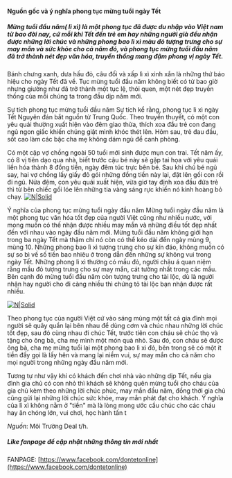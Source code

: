 #### Nguồn gốc và ý nghĩa phong tục mừng tuổi ngày Tết

##### Mừng tuổi đầu năm( lì xì) là một phong tục đã được du nhập vào Việt nam từ bao đời nay, cứ mỗi khi Tết đến trẻ em hay những người già đều nhận được những lời chúc và những phong bao lì xì màu đỏ tượng trưng cho sự may mắn và sức khỏe cho cả năm đó, và phong tục mừng tuổi đầu năm đã trở thành nét đẹp văn hóa, truyền thống mang đậm phong vị ngày Tết.

Bánh chưng xanh, dưa hấu đỏ, câu đối và xấp lì xì xinh xắn là những thứ báo hiệu cho ngày Tết đã về. Tục mừng tuổi đầu năm không biết có từ bao giờ nhưng giường như đã trở thành một tục lệ, thói quen, một nét đẹp truyền thống của mỗi chúng ta trong đầu dịp năm mới.

Sự tích phong tục mừng tuổi đầu năm
Sự tích kể rằng, phong tục lì xì ngày Tết Nguyên đán bắt nguồn từ Trung Quốc. Theo truyền thuyết, có một con yêu quái thường xuất hiện vào đêm giao thừa, thích xoa đầu trẻ con đang ngủ ngon giấc khiến chúng giật mình khóc thét lên. Hôm sau, trẻ đau đầu, sốt cao làm các bậc cha mẹ không dám ngủ để canh phòng.

Có một cặp vợ chồng ngoài 50 tuổi mới sinh được mụn con trai. Tết năm ấy, có 8 vị tiên dạo qua nhà, biết trước cậu bé này sẽ gặp tai họa với yêu quái liền hóa thành 8 đồng tiền, ngày đêm túc trực bên bé. Sau khi chú bé ngủ say, hai vợ chồng lấy giấy đỏ gói những đồng tiền này lại, đặt lên gối con rồi đi ngủ. Nửa đêm, con yêu quái xuất hiện, vừa giơ tay định xoa đầu đứa trẻ thì từ bên chiếc gối lóe lên những tia vàng sáng rực khiến nó kinh hoàng bỏ chạy.
[![N|Solid](https://st.quantrimang.com/photos/image/2017/01/04/tet-2.jpg)](https://www.facebook.com/dontetonline)

Ý nghĩa của phong tục mừng tuổi ngày đầu năm
Mừng tuổi ngày đầu năm là một phong tục văn hóa tốt đẹp của người Việt cũng như nhiều nước, với mong muốn có thế nhận được nhiều may mắn và những điều tốt đẹp nhất đến với nhau vào ngày đầu năm mới. Mừng tuổi đầu năm không giới hạn trong ba ngày Tết mà thậm chí nó còn có thể kéo dài đến ngày mùng 9, mùng 10. Những phong bao lì xì tượng trưng cho sự kín đáo, không muốn có sự so bì về số tiền bao nhiêu ở trong dẫn đến những sự không vui trong ngày Tết. Những phong lì xì thường có mầu đỏ, người châu á quan niệm rằng mầu đỏ tượng trưng cho sự may mắn, cát tường nhất trong các mầu. Bên cạnh đó mừng tuổi đầu năm còn tượng trưng cho tài lộc, dù là người nhận hay người cho đi càng nhiều thì chứng tỏ tài lộc bạn nhận được rất nhiều.

[![N|Solid](https://st.quantrimang.com/photos/image/2017/01/04/tet-1.jpg)](https://www.facebook.com/dontetonline)

Theo phong tục của người Việt cứ vào sáng mùng một tất cả gia đình mọi người sẽ quây quần lại bên nhau để dùng cơm và chúc nhau những lời chúc tốt đẹp, sau đó cùng nhau đi chúc Tết, trước tiên con cháu sẽ chúc thọ và tặng cho ông bà, cha mẹ mình một món quà nhỏ. Sau đó, con cháu sẽ được ông bà, cha mẹ mừng tuổi lại một phong bao lì xì đỏ, bên trong sẽ có một ít tiền đấy gọi là lấy hên và mang lại niềm vui, sự may mắn cho cả năm cho mọi người trong những ngày đầu năm mới.

Tương tự như vậy khi có khách đến chơi nhà vào những dịp Tết, nếu gia đình gia chủ có con nhỏ thì khách sẽ không quên mừng tuổi cho cháu của gia chủ kèm theo những lời chúc phúc, may mắn đầu năm, đồng thời gia chủ cũng gửi lại những lời chúc sức khỏe, may mắn phát đạt cho khách. Ý nghĩa của lì xì không nằm ở "tiền" mà là lòng mong ước cầu chúc cho các cháu hay ăn chóng lớn, vui chơi, học hành tấn t

*Nguồn*: Môi Trường Deal t/h.

##### Like fanpage để cập nhật những thông tin mới nhất
FANPAGE: [https://www.facebook.com/dontetonline](https://www.facebook.com/dontetonline)
